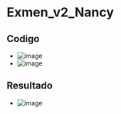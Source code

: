 # Exmen_v2_Nancy

## Codigo
- ![image](https://github.com/user-attachments/assets/adb3ddc8-2031-483f-8828-a77f01e6c0e7)
- ![image](https://github.com/user-attachments/assets/1e747eaa-f114-408d-9cb4-9b4f12d46bee)

## Resultado
- ![image](https://github.com/user-attachments/assets/2504ea0d-1a3c-46fd-aa99-539aff48027d)
